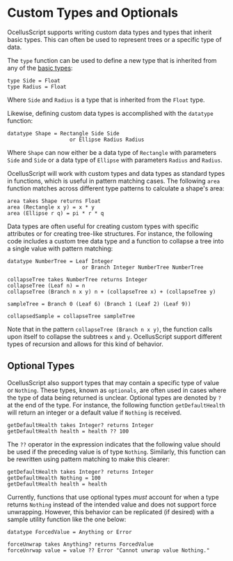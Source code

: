 # Custom Types and Optionals

OcellusScript supports writing custom data types and types that inherit basic types. This can often be used to represent trees or a specific type of data.

The `type` function can be used to define a new type that is inherited from any of the [basic types](./01-expressions.md):

```ocellusscript
type Side = Float
type Radius = Float
```

Where `Side` and `Radius` is a type that is inherited from the `Float` type. 

Likewise, defining custom data types is accomplished with the `datatype` function:

```ocellusscript
datatype Shape = Rectangle Side Side 
                    or Ellipse Radius Radius
```

Where `Shape` can now either be a data type of `Rectangle` with parameters `Side` and `Side` or a data type of `Ellipse` with parameters `Radius` and `Radius`.

OcellusScript will work with custom types and data types as standard types in functions, which is useful in pattern matching cases. The following `area` function matches across different type patterns to calculate a shape's area:

```ocellusscript
area takes Shape returns Float
area (Rectangle x y) = x * y
area (Ellipse r q) = pi * r * q
```

Data types are often useful for creating custom types with specific attributes or for creating tree-like structures. For instance, the following code includes a custom tree data type and a function to collapse a tree into a single value with pattern matching:

```ocellusscript
datatype NumberTree = Leaf Integer
                        or Branch Integer NumberTree NumberTree

collapseTree takes NumberTree returns Integer
collapseTree (Leaf n) = n
collapseTree (Branch n x y) n + (collapseTree x) + (collapseTree y)

sampleTree = Branch 0 (Leaf 6) (Branch 1 (Leaf 2) (Leaf 9))

collapsedSample = collapseTree sampleTree
```

Note that in the pattern `collapseTree (Branch n x y)`, the function calls upon itself to collapse the subtrees `x` and `y`. OcellusScript support different types of recursion and allows for this kind of behavior.

## Optional Types

OcellusScript also support types that may contain a specific type of value or `Nothing`. These types, known as `optionals`, are often used in cases where the type of data being returned is unclear. Optional types are denoted by `?` at the end of the type. For instance, the following function `getDefaultHealth` will return an integer or a default value if `Nothing` is received.

```ocellusscript
getDefaultHealth takes Integer? returns Integer
getDefaultHealth health = health ?? 100
```

The `??` operator in the expression indicates that the following value should be used if the preceding value is of type `Nothing`. Similarly, this function can be rewritten using pattern matching to make this clearer:

```ocellusscript
getDefaultHealth takes Integer? returns Integer
getDefaultHealth Nothing = 100
getDefaultHealth health = health
```

Currently, functions that use optional types _must_ account for when a type returns `Nothing` instead of the intended value and does not support force unwrapping. However, this behavior can be replicated (if desired) with a sample utility function like the one below:

```ocellusscript
datatype ForcedValue = Anything or Error

forceUnwrap takes Anything? returns ForcedValue
forceUnrwap value = value ?? Error "Cannot unwrap value Nothing."
```